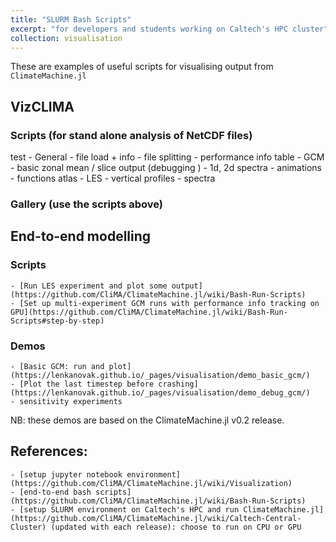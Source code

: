 ```yaml
---
title: "SLURM Bash Scripts"
excerpt: "for developers and students working on Caltech's HPC cluster"
collection: visualisation
---
```


These are examples of useful scripts for visualising output from `ClimateMachine.jl`

## VizCLIMA
### Scripts (for stand alone analysis of NetCDF files)

test
    - General
        - file load + info
        - file splitting
        - performance info table
    - GCM
        - basic zonal mean / slice output (debugging )
        - 1d, 2d spectra
        - animations
        - functions atlas
    - LES
        - vertical profiles
        - spectra

### Gallery (use the scripts above)

## End-to-end modelling
### Scripts

    - [Run LES experiment and plot some output](https://github.com/CliMA/ClimateMachine.jl/wiki/Bash-Run-Scripts)
    - [Set up multi-experiment GCM runs with performance info tracking on GPU](https://github.com/CliMA/ClimateMachine.jl/wiki/Bash-Run-Scripts#step-by-step)

### Demos

    - [Basic GCM: run and plot](https://lenkanovak.github.io/_pages/visualisation/demo_basic_gcm/)
    - [Plot the last timestep before crashing](https://lenkanovak.github.io/_pages/visualisation/demo_debug_gcm/)
    - sensitivity experiments

NB: these demos are based on the ClimateMachine.jl v0.2 release.

## References:

    - [setup jupyter notebook environment](https://github.com/CliMA/ClimateMachine.jl/wiki/Visualization)
    - [end-to-end bash scripts](https://github.com/CliMA/ClimateMachine.jl/wiki/Bash-Run-Scripts)
    - [setup SLURM environment on Caltech's HPC and run ClimateMachine.jl](https://github.com/CliMA/ClimateMachine.jl/wiki/Caltech-Central-Cluster) (updated with each release): choose to run on CPU or GPU
